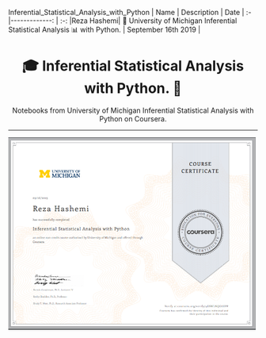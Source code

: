 Inferential_Statistical_Analysis_with_Python
| Name | Description | Date 
| :- |-------------: | :-:
|Reza Hashemi| 🏫 University of Michigan Inferential Statistical Analysis 📊 with Python.    | September 16th 2019 |

<h1 align="center">🎓 Inferential Statistical Analysis with Python. 🤖</h1>
<p align="center">
Notebooks from University of Michigan Inferential Statistical Analysis with Python on Coursera.
</p>

--- 

<a href="https://www.coursera.org/account/accomplishments/certificate/4GSWLNQGAEPP">
    <img src="UofM_Inferential_Statistical_Analysis_with_Python.PNG" width="500" align="center">
</a>
